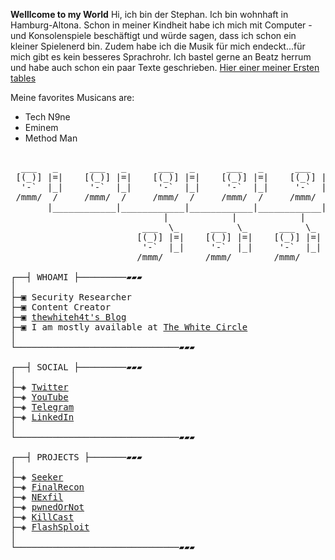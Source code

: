 **Welllcome to my World**
Hi, ich bin der Stephan. Ich bin wohnhaft in Hamburg-Altona.
Schon in meiner Kindheit habe ich mich mit Computer -und Konsolenspiele beschäftigt und würde sagen, dass ich schon ein kleiner Spielenerd bin.
Zudem habe ich die Musik für mich endeckt...für mich gibt es kein besseres Sprachrohr. Ich bastel gerne an Beatz herrum und habe auch schon ein paar Texte geschrieben.
[Hier einer meiner Ersten tables](https://www.google.com/url?sa=i&url=https%3A%2F%2Fwww.amazona.de%2Ftest-technics-sl-1200mk7-dj-plattenspieler%2F&psig=AOvVaw1ujdt1b8ZkWomUDgfaqS9f&ust=1687337993344000&source=images&cd=vfe&ved=0CBEQjRxqFwoTCKCjw_-90f8CFQAAAAAdAAAAABAK)

Meine favorites Musicans are:
- Tech N9ne
- Eminem
- Method Man

<pre>

  ___   _      ___   _      ___   _      ___   _      ___   _
 [(_)] |=|    [(_)] |=|    [(_)] |=|    [(_)] |=|    [(_)] |=|
  '-`  |_|     '-`  |_|     '-`  |_|     '-`  |_|     '-`  |_|
 /mmm/  /     /mmm/  /     /mmm/  /     /mmm/  /     /mmm/  /
       |____________|____________|____________|____________|
                             |            |            |
                         ___  \_      ___  \_      ___  \_
                        [(_)] |=|    [(_)] |=|    [(_)] |=|
                         '-`  |_|     '-`  |_|     '-`  |_|
                        /mmm/        /mmm/        /mmm/

┌──┤ WHOAMI ├─────────▰▰▰
│
├─▣ Security Researcher
├─▣ Content Creator
├─▣ <a href="https://thewhiteh4t.github.io/">thewhiteh4t's Blog</a>
├─▣ I am mostly available at <a href="https://twc1rcle.com/">The White Circle</a>
│
└───────────────────────────────▰▰▰

┌──┤ SOCIAL ├─────────▰▰▰
│
├─◈ <a href="https://twitter.com/thewhiteh4t">Twitter</a>
├─◈ <a href="https://www.youtube.com/c/thewhiteh4t">YouTube</a>
├─◈ <a href="https://t.me/thewhiteh4t">Telegram</a>
├─◈ <a href="https://www.linkedin.com/in/lohityapushkar">LinkedIn</a>
│
└───────────────────────────────▰▰▰

┌──┤ PROJECTS ├───────▰▰▰
│
├─◈ <a href="https://github.com/thewhiteh4t/seeker">Seeker</a>
├─◈ <a href="https://github.com/thewhiteh4t/FinalRecon">FinalRecon</a>
├─◈ <a href="https://github.com/thewhiteh4t/nexfil">NExfil</a>
├─◈ <a href="https://github.com/thewhiteh4t/pwnedornot">pwnedOrNot</a>
├─◈ <a href="https://github.com/thewhiteh4t/killcast">KillCast</a>
├─◈ <a href="https://github.com/thewhiteh4t/flashsploit">FlashSploit</a>
│
└───────────────────────────────▰▰▰
</pre>
